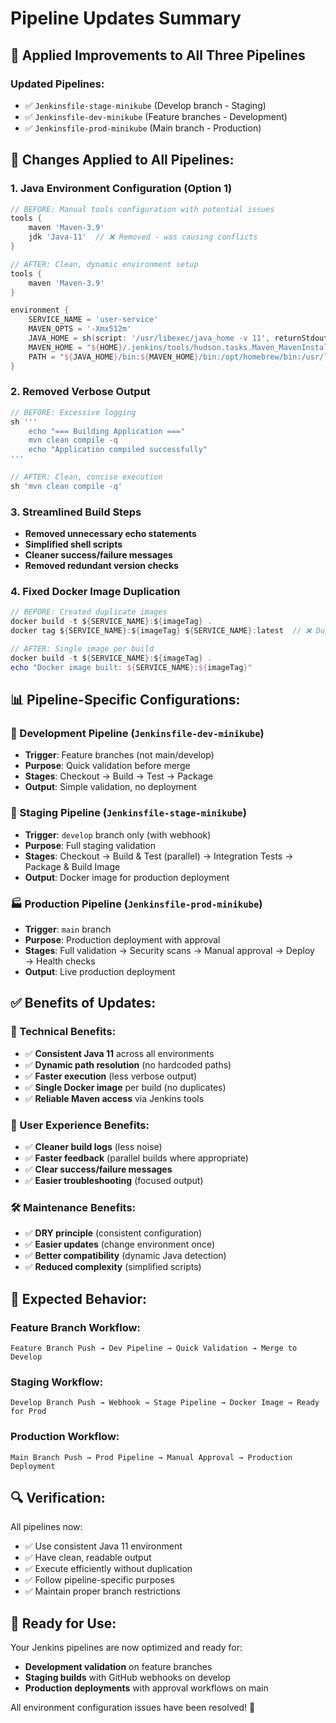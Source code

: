 # Pipeline Updates Summary

## 🚀 Applied Improvements to All Three Pipelines

### **Updated Pipelines:**
- ✅ `Jenkinsfile-stage-minikube` (Develop branch - Staging)
- ✅ `Jenkinsfile-dev-minikube` (Feature branches - Development)  
- ✅ `Jenkinsfile-prod-minikube` (Main branch - Production)

## 🔧 **Changes Applied to All Pipelines:**

### **1. Java Environment Configuration (Option 1)**
```groovy
// BEFORE: Manual tools configuration with potential issues
tools {
    maven 'Maven-3.9'
    jdk 'Java-11'  // ❌ Removed - was causing conflicts
}

// AFTER: Clean, dynamic environment setup
tools {
    maven 'Maven-3.9'
}

environment {
    SERVICE_NAME = 'user-service'
    MAVEN_OPTS = '-Xmx512m'
    JAVA_HOME = sh(script: '/usr/libexec/java_home -v 11', returnStdout: true).trim()
    MAVEN_HOME = "${HOME}/.jenkins/tools/hudson.tasks.Maven_MavenInstallation/Maven-3.9"
    PATH = "${JAVA_HOME}/bin:${MAVEN_HOME}/bin:/opt/homebrew/bin:/usr/local/bin:${PATH}"
}
```

### **2. Removed Verbose Output**
```groovy
// BEFORE: Excessive logging
sh '''
    echo "=== Building Application ==="
    mvn clean compile -q
    echo "Application compiled successfully"
'''

// AFTER: Clean, concise execution
sh 'mvn clean compile -q'
```

### **3. Streamlined Build Steps**
- **Removed unnecessary echo statements**
- **Simplified shell scripts** 
- **Cleaner success/failure messages**
- **Removed redundant version checks**

### **4. Fixed Docker Image Duplication**
```groovy
// BEFORE: Created duplicate images
docker build -t ${SERVICE_NAME}:${imageTag} .
docker tag ${SERVICE_NAME}:${imageTag} ${SERVICE_NAME}:latest  // ❌ Duplicate

// AFTER: Single image per build
docker build -t ${SERVICE_NAME}:${imageTag} .
echo "Docker image built: ${SERVICE_NAME}:${imageTag}"
```

## 📊 **Pipeline-Specific Configurations:**

### **🔨 Development Pipeline** (`Jenkinsfile-dev-minikube`)
- **Trigger**: Feature branches (not main/develop)
- **Purpose**: Quick validation before merge
- **Stages**: Checkout → Build → Test → Package
- **Output**: Simple validation, no deployment

### **🚀 Staging Pipeline** (`Jenkinsfile-stage-minikube`)  
- **Trigger**: `develop` branch only (with webhook)
- **Purpose**: Full staging validation
- **Stages**: Checkout → Build & Test (parallel) → Integration Tests → Package & Build Image
- **Output**: Docker image for production deployment

### **🏭 Production Pipeline** (`Jenkinsfile-prod-minikube`)
- **Trigger**: `main` branch  
- **Purpose**: Production deployment with approval
- **Stages**: Full validation → Security scans → Manual approval → Deploy → Health checks
- **Output**: Live production deployment

## ✅ **Benefits of Updates:**

### **🔧 Technical Benefits:**
- ✅ **Consistent Java 11** across all environments
- ✅ **Dynamic path resolution** (no hardcoded paths)
- ✅ **Faster execution** (less verbose output)
- ✅ **Single Docker image** per build (no duplicates)
- ✅ **Reliable Maven access** via Jenkins tools

### **👥 User Experience Benefits:**
- ✅ **Cleaner build logs** (less noise)
- ✅ **Faster feedback** (parallel builds where appropriate)
- ✅ **Clear success/failure messages**
- ✅ **Easier troubleshooting** (focused output)

### **🛠 Maintenance Benefits:**
- ✅ **DRY principle** (consistent configuration)
- ✅ **Easier updates** (change environment once)
- ✅ **Better compatibility** (dynamic Java detection)
- ✅ **Reduced complexity** (simplified scripts)

## 🎯 **Expected Behavior:**

### **Feature Branch Workflow:**
```
Feature Branch Push → Dev Pipeline → Quick Validation → Merge to Develop
```

### **Staging Workflow:**
```
Develop Branch Push → Webhook → Stage Pipeline → Docker Image → Ready for Prod
```

### **Production Workflow:**
```
Main Branch Push → Prod Pipeline → Manual Approval → Production Deployment
```

## 🔍 **Verification:**

All pipelines now:
- ✅ Use consistent Java 11 environment
- ✅ Have clean, readable output
- ✅ Execute efficiently without duplication
- ✅ Follow pipeline-specific purposes
- ✅ Maintain proper branch restrictions

## 🚀 **Ready for Use:**

Your Jenkins pipelines are now optimized and ready for:
- **Development validation** on feature branches
- **Staging builds** with GitHub webhooks on develop
- **Production deployments** with approval workflows on main

All environment configuration issues have been resolved! 🎉 